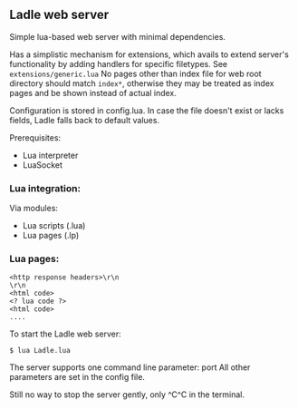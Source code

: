 ## Ladle web server
Simple lua-based web server with minimal dependencies.

Has a simplistic mechanism for extensions, which avails to extend server's functionality by adding handlers for specific filetypes. See `extensions/generic.lua`
No pages other than index file for web root directory should match `index*`, otherwise they may be treated as index pages and be shown instead of actual index.

Configuration is stored in config.lua. In case the file doesn't exist or lacks fields, Ladle falls back to default values.

Prerequisites:

* Lua interpreter
* LuaSocket

### Lua integration:
Via modules:
 * Lua scripts (.lua)
 * Lua pages (.lp)

### Lua pages:
```
<http response headers>\r\n
\r\n
<html code>
<? lua code ?>
<html code>
....
```

To start the Ladle web server:
```
$ lua Ladle.lua
```
The server supports one command line parameter: port
All other parameters are set in the config file.

Still no way to stop the server gently, only ^C^C in the terminal.

